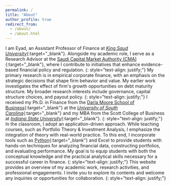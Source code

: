 ```yaml
---
permalink: /
title: "About"
author_profile: true
redirect_from: 
  - /about/
  - /about.html
---
```


I am Eyad, an Assistant Professor of Finance at [*King Saud University*](https://ksu.edu.sa/en/){:target="_blank"}. Alongside my academic role, I serve as a Research Advisor at the [Saudi Capital Market Authority (CMA)](https://cma.org.sa/en/Pages/default.aspx){:target="_blank"}, where I contribute to initiatives that enhance evidence-based financial policy and regulation.
{: style="text-align: justify;"}
My primary research is in empirical corporate finance, with an emphasis on the strategic decisions that shape firm behavior and value. My earlier work investigates the effect of firm's growth opportunities on debt maturity structure. My broader research interests include governance, capital structure choices, and payout policy.
{: style="text-align: justify;"}
I received my Ph.D. in Finance from the [Darla Moore School of Business](https://sc.edu/study/colleges_schools/moore/index.php){:target="_blank"} at the [*University of South Carolina*](https://sc.edu){:target="_blank"} and my MBA from the Scott College of Business at [*Indiana State University*](https://www.indstate.edu/business/){:target="_blank"}.
{: style="text-align: justify;"}
In the classroom, I adopt an application-driven approach. While teaching courses, such as Portfolio Theory & Investment Analysis, I emphasize the integration of theory with real-world practice. To this end, I incorporate tools such as [Python](https://www.python.org/){:target="_blank"} and Excel to provide students with hands-on techniques for analyzing financial data, constructing portfolios, and evaluating performance. My goal is to equip students with both the conceptual knowledge and the practical analytical skills necessary for a successful career in finance.
{: style="text-align: justify;"}
This website provides an overview of my academic work, research activities, and professional engagements. I invite you to explore its contents and welcome any inquiries or opportunities for collaboration.
{: style="text-align: justify;"}